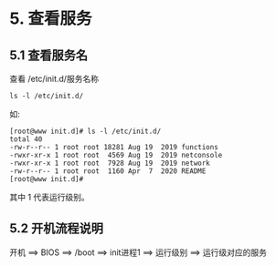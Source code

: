 # 5. 查看服务

## 5.1 查看服务名

查看 /etc/init.d/服务名称

```shell script
ls -l /etc/init.d/
```

如:
```shell script
[root@www init.d]# ls -l /etc/init.d/
total 40
-rw-r--r-- 1 root root 18281 Aug 19  2019 functions
-rwxr-xr-x 1 root root  4569 Aug 19  2019 netconsole
-rwxr-xr-x 1 root root  7928 Aug 19  2019 network
-rw-r--r-- 1 root root  1160 Apr  7  2020 README
[root@www init.d]# 
```

其中 1 代表运行级别。


## 5.2 开机流程说明

开机 ==> BIOS ==> /boot ==> init进程1 ==> 运行级别 ==> 运行级对应的服务

